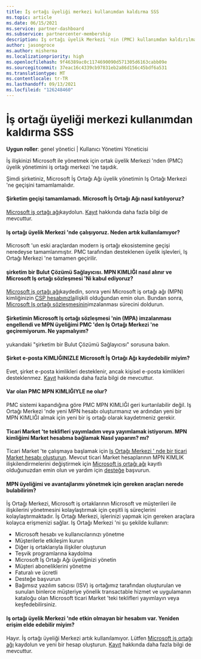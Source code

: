 ```yaml
---
title: İş ortağı üyeliği merkezi kullanımdan kaldırma SSS
ms.topic: article
ms.date: 06/15/2021
ms.service: partner-dashboard
ms.subservice: partnercenter-membership
description: Iş ortağı üyelik Merkezi 'nin (PMC) kullanımdan kaldırılması ve Iş Ortağı Merkezi 'ne geçme hakkında soruların yanıtlarını alın.
author: jasongroce
ms.author: misherma
ms.localizationpriority: high
ms.openlocfilehash: 9f46389ac0c1174690090d571305d6163cabb09e
ms.sourcegitcommit: 37eac16c4339cb97831eb2a86d156c45bdf6a531
ms.translationtype: MT
ms.contentlocale: tr-TR
ms.lasthandoff: 09/13/2021
ms.locfileid: "126248460"
---
```

# <a name="partner-membership-center-retirement-faq"></a>İş ortağı üyeliği merkezi kullanımdan kaldırma SSS
**Uygun roller**: genel yönetici | Kullanıcı Yönetimi Yöneticisi

İş ilişkinizi Microsoft ile yönetmek için ortak üyelik Merkezi 'nden (PMC) üyelik yönetimini iş ortağı merkezi 'ne taşıdık. 

Şimdi şirketiniz, Microsoft İş Ortağı Ağı üyelik yönetimin Iş Ortağı Merkezi 'ne geçişini tamamlamalıdır.

#### <a name="my-company-has-not-completed-migration-how-do-we-engage-with-the-microsoft-partner-network"></a>Şirketim geçişi tamamlamadı. Microsoft İş Ortağı Ağı nasıl katılıyoruz?
[Microsoft iş ortağı ağı](https://partner.microsoft.com/dashboard/account/v3/enrollment/introduction/partnership)kaydolun. [Kayıt](mpn-create-a-partner-center-account.md) hakkında daha fazla bilgi de mevcuttur. 

#### <a name="i-have-been-working-in-partner-membership-center-why-is-it-no-longer-available"></a>Iş ortağı üyelik Merkezi 'nde çalışıyoruz. Neden artık kullanılamıyor?
Microsoft 'un eski araçlardan modern iş ortağı ekosistemine geçişi neredeyse tamamlanmıştır. PMC tarafından desteklenen üyelik işlevleri, Iş Ortağı Merkezi 'ne tamamen geçirilir.

#### <a name="my-company-is-a-cloud-solution-provider-how-do-we-get-an-mpn-id-and-accept-the-microsoft-partner-agreement"></a>şirketim bir Bulut Çözümü Sağlayıcısı. MPN KIMLIĞI nasıl alınır ve Microsoft Iş ortağı sözleşmesi 'Ni kabul ediyoruz?
[Microsoft iş ortağı ağı](https://partner.microsoft.com/dashboard/account/v3/enrollment/introduction/partnership)kaydedin, sonra yeni Microsoft iş ortağı ağı (MPN) kimliğinizin [CSP hesabınızla](update-your-partner-profile.md#update-your-mpn-id-associated-with-your-csp-account)ilişkili olduğundan emin olun. Bundan sonra, [Microsoft Iş ortağı sözleşmesinin](microsoft-partner-agreement.md)imzalanması sürecini doldurun.

#### <a name="my-company-is-blocked-from-signing-the-microsoft-partner-agreement-mpa-and-i-am-unable-to-migrate-my-mpn-membership-from-pmc-to-partner-center-what-should-i-do"></a>Şirketimin Microsoft Iş ortağı sözleşmesi 'nin (MPA) imzalanması engellendi ve MPN üyeliğimi PMC 'den Iş Ortağı Merkezi 'ne geçiremiyorum. Ne yapmalıyım?
yukarıdaki "şirketim bir Bulut Çözümü Sağlayıcısı" sorusuna bakın.

#### <a name="can-i-enroll-into-microsoft-partner-network-with-my-company-email-id"></a>Şirket e-posta KIMLIĞINIZLE Microsoft İş Ortağı Ağı kaydedebilir miyim?
Evet, şirket e-posta kimlikleri desteklenir, ancak kişisel e-posta kimlikleri desteklenmez. [Kayıt](mpn-create-a-partner-center-account.md) hakkında daha fazla bilgi de mevcuttur. 

#### <a name="what-will-happen-to-my-existing-pmc-mpn-id"></a>Var olan PMC MPN KIMLIĞIYLE ne olur?
PMC sistemi kapandığına göre PMC MPN KIMLIĞI geri kurtarılabilir değil. Iş Ortağı Merkezi 'nde yeni MPN hesabı oluşturmanız ve ardından yeni bir MPN KIMLIĞI almak için yeni bir iş ortağı olarak kaydetmeniz gerekir.

#### <a name="i-have-published-or-want-to-publish-offers-in-the-commercial-marketplace-how-do-i-connect-my-mpn-id-to-my-marketplace-account"></a>Ticari Market 'te teklifleri yayımladım veya yayımlamak istiyorum. MPN kimliğimi Market hesabma bağlamak Nasıl yaparım? mı?
Ticari Market 'te çalışmaya başlamak için [Iş Ortağı Merkezi ' nde bir ticari Market hesabı oluşturun](/azure/marketplace/create-account).
Mevcut ticari Market hesaplarının MPN KIMLIK ilişkilendirmelerini değiştirmek için [Microsoft iş ortağı ağı](https://partner.microsoft.com/dashboard/account/v3/enrollment/introduction/partnership) kayıtlı olduğunuzdan emin olun ve yardım için [desteğe](https://partner.microsoft.com/support/?stage=2&topicid=e82f5aba-2576-3124-37e5-437532a50626) başvurun.

#### <a name="where-can-i-find-the-tools-to-manage-my-mpn-membership-and-benefits"></a>MPN üyeliğimi ve avantajlarımı yönetmek için gereken araçları nerede bulabilirim?
İş Ortağı Merkezi, Microsoft iş ortaklarının Microsoft ve müşterileri ile ilişkilerini yönetmesini kolaylaştırmak için çeşitli iş süreçlerini kolaylaştırmaktadır. İş Ortağı Merkezi, işlerinizi yapmak için gereken araçlara kolayca erişmenizi sağlar. Iş Ortağı Merkezi 'ni şu şekilde kullanın:
* Microsoft hesabı ve kullanıcılarınızı yönetme
* Müşterilerle etkileşim kurun
* Diğer iş ortaklarıyla ilişkiler oluşturun
* Teşvik programlarına kaydolma
* Microsoft İş Ortağı Ağı üyeliğinizi yönetin
* Müşteri aboneliklerini yönetme
* Faturalı ve ücretli
* Desteğe başvurun
* Bağımsız yazılım satıcısı (ISV) iş ortağımız tarafından oluşturulan ve sunulan binlerce müşteriye yönelik transactable hizmet ve uygulamanın kataloğu olan Microsoft ticari Market 'teki teklifleri yayımlayın veya keşfedebilirsiniz.

#### <a name="i-have-an-inactive-account-in-partner-membership-center-can-i-re-gain-access-to-it"></a>Iş ortağı üyelik Merkezi 'nde etkin olmayan bir hesabım var. Yeniden erişim elde edebilir miyim? 
Hayır. İş ortağı üyeliği Merkezi artık kullanılamıyor. Lütfen [Microsoft iş ortağı ağı](https://partner.microsoft.com/dashboard/account/v3/enrollment/introduction/partnership) kaydolun ve yeni bir hesap oluşturun. [Kayıt](mpn-create-a-partner-center-account.md) hakkında daha fazla bilgi de mevcuttur.
